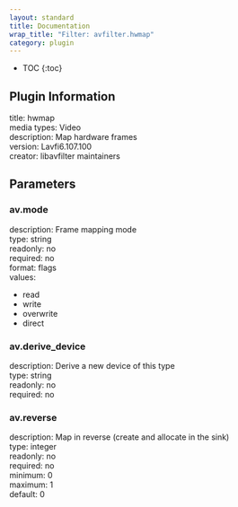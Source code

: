 ```yaml
---
layout: standard
title: Documentation
wrap_title: "Filter: avfilter.hwmap"
category: plugin
---
```

* TOC
{:toc}

## Plugin Information

title: hwmap  
media types:
Video  
description: Map hardware frames  
version: Lavfi6.107.100  
creator: libavfilter maintainers  

## Parameters

### av.mode

  
description:
Frame mapping mode  
type: string  
readonly: no  
required: no  
format: flags  
values:  

* read
* write
* overwrite
* direct

### av.derive_device

  
description:
Derive a new device of this type  
type: string  
readonly: no  
required: no  

### av.reverse

  
description:
Map in reverse (create and allocate in the sink)  
type: integer  
readonly: no  
required: no  
minimum: 0  
maximum: 1  
default: 0  

